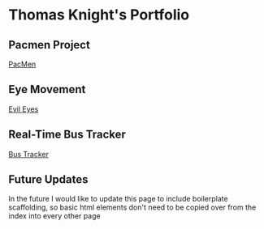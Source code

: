 # Thomas Knight's Portfolio
## Pacmen Project
<a href="https://thomasmknight.github.io/PacMen/"> PacMen </a>
## Eye Movement
<a href="https://thomasmknight.github.io/Evil-Eyes/"> Evil Eyes </a>
## Real-Time Bus Tracker
<a href="https://thomasmknight.github.io/RealtimeBusTracking/"> Bus Tracker </a>
<!-- ## Checkmate -->

## Future Updates
In the future I would like to update this page to include boilerplate scaffolding, so basic html elements don't need to be copied over from the index into every other page 
